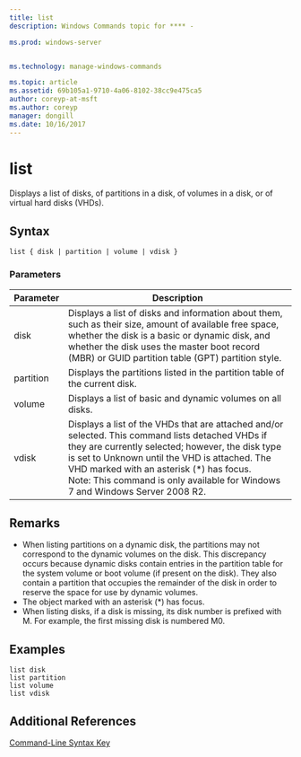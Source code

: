 ```yaml
---
title: list
description: Windows Commands topic for **** - 

ms.prod: windows-server


ms.technology: manage-windows-commands

ms.topic: article
ms.assetid: 69b105a1-9710-4a06-8102-38cc9e475ca5
author: coreyp-at-msft
ms.author: coreyp
manager: dongill
ms.date: 10/16/2017
---
```


# list



Displays a list of disks, of partitions in a disk, of volumes in a disk, or of virtual hard disks (VHDs).

## Syntax

```
list { disk | partition | volume | vdisk }
```

### Parameters

|Parameter|Description|
|---------|-----------|
|disk|Displays a list of disks and information about them, such as their size, amount of available free space, whether the disk is a basic or dynamic disk, and whether the disk uses the master boot record (MBR) or GUID partition table (GPT) partition style.|
|partition|Displays the partitions listed in the partition table of the current disk.|
|volume|Displays a list of basic and dynamic volumes on all disks.|
|vdisk|Displays a list of the VHDs that are attached and/or selected. This command lists detached VHDs if they are currently selected; however, the disk type is set to Unknown until the VHD is attached. The VHD marked with an asterisk (*) has focus.</br>Note: This command is only available for Windows 7 and Windows Server 2008 R2.|

## Remarks

-   When listing partitions on a dynamic disk, the partitions may not correspond to the dynamic volumes on the disk. This discrepancy occurs because dynamic disks contain entries in the partition table for the system volume or boot volume (if present on the disk). They also contain a partition that occupies the remainder of the disk in order to reserve the space for use by dynamic volumes.
-   The object marked with an asterisk (*) has focus.
-   When listing disks, if a disk is missing, its disk number is prefixed with M. For example, the first missing disk is numbered M0.

## <a name=BKMK_examples></a>Examples

```
list disk
list partition
list volume
list vdisk
```

## Additional References

[Command-Line Syntax Key](command-line-syntax-key.md)

